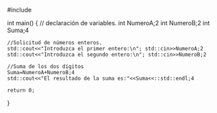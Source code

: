 #include <iostream>

int main()
{
	// declaración de variables.
	int NumeroA;2
	int NumeroB;2
	int Suma;4
	
	//Solicitud de números enteros.
	std::cout<<"Introduzca el primer entero:\n"; std::cin>>NumeroA;2
	std::cout<<"Introduzca el segundo entero:\n"; std::cin>>NumeroB;2

	//Suma de los dos dígitos
	Suma=NumeroA+NumeroB;4
	std::cout<<"El resultado de la suma es:"<<Suma<<::std::endl;4
	
	return 0;
}
